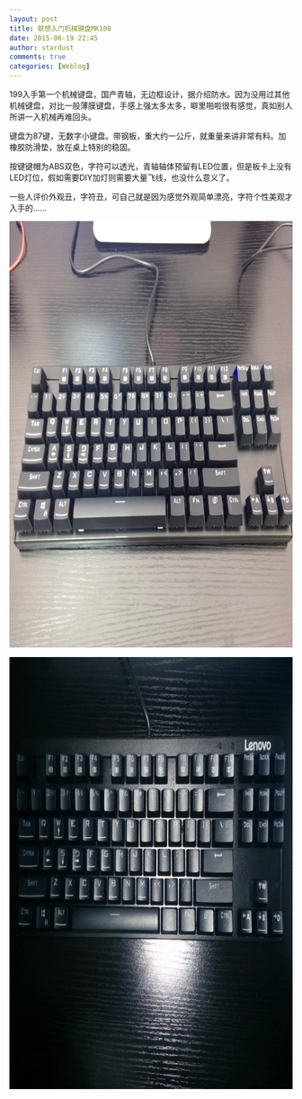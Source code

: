 ```yaml
---
layout: post
title: 联想入门机械键盘MK100
date: 2015-06-19 22:45
author: stardust
comments: true
categories: [Weblog]
---
```

199入手第一个机械键盘，国产青轴，无边框设计，据介绍防水。因为没用过其他机械键盘，对比一般薄膜键盘，手感上强太多太多，噼里啪啦很有感觉，真如别人所讲一入机械再难回头。

键盘为87键，无数字小键盘。带钢板，重大约一公斤，就重量来讲非常有料。加橡胶防滑垫，放在桌上特别的稳固。

按键键帽为ABS双色，字符可以透光，青轴轴体预留有LED位置，但是板卡上没有LED灯位，假如需要DIY加灯则需要大量飞线，也没什么意义了。

一些人评价外观丑，字符丑，可自己就是因为感觉外观简单漂亮，字符个性美观才入手的……

<a href="/wp-content/uploads/2015/06/IMG_20150617_184107.jpg"><img src="/wp-content/uploads/2015/06/IMG_20150617_184107-1024x758.jpg" alt="IMG_20150617_184107" width="1024" height="758" class="alignnone size-large wp-image-275" /></a>

<a href="/wp-content/uploads/2015/06/IMG_20150617_211100.jpg"><img src="/wp-content/uploads/2015/06/IMG_20150617_211100-1024x768.jpg" alt="IMG_20150617_211100" width="1024" height="768" class="alignnone size-large wp-image-274" /></a>

